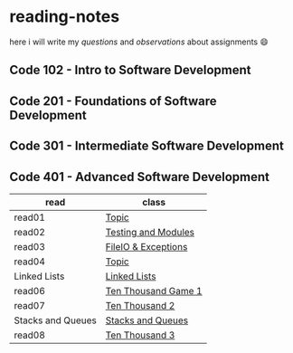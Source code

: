 # reading-notes
 here i will write my *questions* and *observations* about  assignments 😄



## Code 102 - Intro to Software Development
## Code 201 - Foundations of Software Development
## Code 301 - Intermediate Software Development
## Code 401 - Advanced Software Development
|read      |class                                                                                                   |   
| -------- | -----------------------------------------------------------------------------------------------------  |
|read01    | [Topic](https://github.com/Ahmadlotfyfalah1998/reading-notes/blob/main/notes/Read-Class%2001.md)             |
|read02    |[Testing and Modules](https://github.com/Ahmadlotfyfalah1998/reading-notes/blob/main/notes/Read-Class%2002.md)|
|read03    |[FileIO & Exceptions](https://github.com/Ahmadlotfyfalah1998/reading-notes/blob/main/notes/read-class03.md)   |
|read04|[Topic](https://github.com/Ahmadlotfyfalah1998/reading-notes/blob/main/notes/read-class04.md)|
|Linked Lists|[Linked Lists](https://github.com/Ahmadlotfyfalah1998/reading-notes/blob/main/notes/read-Linked%20Lists.md)|
|read06|[Ten Thousand Game 1](https://github.com/Ahmadlotfyfalah1998/reading-notes/blob/main/notes/read-class06.md)|
|read07|[Ten Thousand 2](https://github.com/Ahmadlotfyfalah1998/reading-notes/blob/main/notes/read07.md)|
|Stacks and Queues|[Stacks and Queues](https://github.com/Ahmadlotfyfalah1998/reading-notes/blob/main/notes/read-Stacks%20and%20Queues.md)|
|read08|[Ten Thousand 3](https://github.com/Ahmadlotfyfalah1998/reading-notes/blob/main/notes/read08-class.md)|
